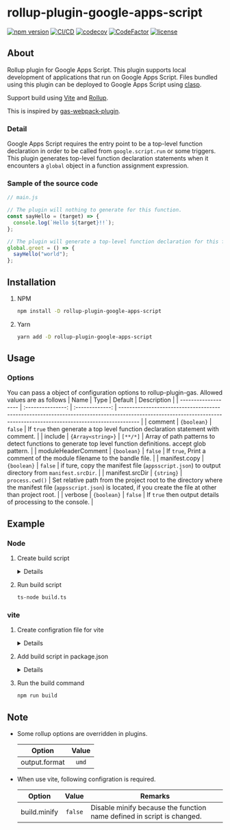 # rollup-plugin-google-apps-script

[![npm version](https://badge.fury.io/js/rollup-plugin-google-apps-script.svg)](https://badge.fury.io/js/rollup-plugin-google-apps-script)
[![CI/CD](https://github.com/mato533/rollup-plugin-gas/actions/workflows/cicd.yml/badge.svg)](https://github.com/mato533/rollup-plugin-gas/actions/workflows/cicd.yml)
[![codecov](https://codecov.io/gh/mato533/rollup-plugin-gas/branch/main/graph/badge.svg?token=50Z04K2PVN)](https://codecov.io/gh/mato533/rollup-plugin-gas)
[![CodeFactor](https://www.codefactor.io/repository/github/mato533/rollup-plugin-gas/badge)](https://www.codefactor.io/repository/github/mato533/rollup-plugin-gas)
[![license](https://img.shields.io/npm/l/rollup.svg)](https://github.com/rollup/rollup/blob/master/LICENSE.md)

## About

Rollup plugin for Google Apps Script.
This plugin supports local development of applications that run on Google Apps Script.
Files bundled using this plugin can be deployed to Google Apps Script using [clasp](https://github.com/google/clasp).

Support build using [Vite](https://github.com/vitejs/vite) and [Rollup](https://rollupjs.org/).

This is inspired by [gas-webpack-plugin](https://github.com/fossamagna/gas-webpack-plugin).

### Detail

Google Apps Script requires the entry point to be a top-level function declaration in order to be called from `google.script.run` or some triggers. This plugin generates top-level function declaration statements when it encounters a `global` object in a function assignment expression.

### Sample of the source code

```js
// main.js

// The plugin will nothing to generate for this function.
const sayHello = (target) => {
  console.log(`Hello ${target}!!`);
};

// The plugin will generate a top-level function declaration for this function.
global.greet = () => {
  sayHello("world");
};
```

## Installation

1. NPM

   ```sh
   npm install -D rollup-plugin-google-apps-script
   ```

1. Yarn
   ```sh
   yarn add -D rollup-plugin-google-apps-script
   ```

## Usage

### Options

You can pass a object of configuration options to rollup-plugin-gas. Allowed values are as follows
| Name | Type | Default | Description |
| ------------------- | :---------------: | :-------------: | ------------------------------------------------------------------------------------------------------------------------------------------------------------------- |
| comment | `{boolean}` | `false` | If `true` then generate a top level function declaration statement with comment. |
| include | `{Array<string>}` | `[**/*]` | Array of path patterns to detect functions to generate top level function definitions. accept glob pattern. |
| moduleHeaderComment | `{boolean}` | `false` | If `true`, Print a comment of the module filename to the bandle file. |
| manifest.copy | `{boolean}` | `false` | if ture, copy the manifest file (`appsscript.json`) to output directory from `manifest.srcDir`. |
| manifest.srcDir | `{string}` | `process.cwd()` | Set relative path from the project root to the directory where the manifest file (`appsscript.json`) is located, if you create the file at other than project root. |
| verbose | `{boolean}` | `false` | If `true` then output details of processing to the console. |

## Example

### Node

1. Create build script
    <details>

   ```ts
   // build.ts
   import path from "path";
   import { fileURLToPath } from "url";
   import { rollup } from "rollup";
   import rollupPluginGas from "rollup-plugin-google-apps-script";

   const __dirname = path.dirname(fileURLToPath(import.meta.url));
   const entryPath = path.resolve(__dirname, "./code.js");

   const distPath = path.resolve(__dirname, "./dist");

   const bundle = await rollup({
     input: entryPath,
     plugins: [rollupPluginGas()],
   });

   await bundle.write({
     dir: distPath,
     entryFileNames: "[name].js",
   });
   ```

    </details>

1. Run build script
   ```sh
   ts-node build.ts
   ```

### vite

1. Create configration file for vite
    <details>

   ```ts
   // vite.config.ts
   import { defineConfig } from "vite";
   import typescript from "@rollup/plugin-typescript";
   import rollupPluginGas from "rollup-plugin-google-apps-script";
   import path from "path";

   export default defineConfig({
     plugins: [typescript(), rollupPluginGas()],
     build: {
       rollupOptions: {
         input: "./src/main.ts",
         output: {
           dir: "./dist",
           entryFileNames: "[name].js",
         },
       },
       minify: false, // This option is requred.
     },
     resolve: {
       alias: {
         "@": path.resolve(__dirname, "./src"),
       },
     },
   });
   ```

    </details>

1. Add build script in package.json
    <details>

   ```
   // package.json
   {
     ...
     "scripts": {
       ...
       "build": "vite build",
       ...
     },
     ...
   }
   ```

    </details>

1. Run the build command

   ```sh
   npm run build
   ```

## Note

- Some rollup options are overridden in plugins.

  |    Option     | Value |
  | :-----------: | :---: |
  | output.format | `umd` |

- When use vite, following configration is required.

  |    Option    |  Value  | Remarks                                                                |
  | :----------: | :-----: | ---------------------------------------------------------------------- |
  | build.minify | `false` | Disable minify because the function name defined in script is changed. |
